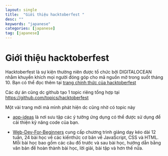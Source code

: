 ```yaml
---
layout: single
title:  "Giới thiệu hacktoberfest "
desc: ""
keywords: "japanese"
categories: [japanese]
tag: [japanese]
---
```


Giới thiệu hacktoberfest
=====================================================
 Hacktoberfest là sự kiện thường niên được tổ chức bởi DIGITALOCEAN nhằm khuyến khích mọi người đóng góp cho mã nguồn mở trong suốt tháng 10.
 Bạn có thể đọc thêm tại [trang chính thức của hacktoberfest](https://hacktoberfest.com/about/)

 Các dự án cũng dc github tạo 1 topic riêng tổng hợp tại
 https://github.com/topics/hacktoberfest

 Một vài trang mới mà mình phát hiện dc cũng nhờ có topic này
 - [app-ideas](https://github.com/florinpop17/app-ideas)
 là nơi sưu tập các ý tưởng ứng dụng có thể được sử dụng để cải thiện kỹ năng code của bạn.

 - [Web-Dev-For-Beginners](https://github.com/microsoft/Web-Dev-For-Beginners)
 cung cấp chương trình giảng dạy kéo dài 12 tuần, 24 bài học về các kiến ​​thức cơ bản về JavaScript, CSS và HTML. Mỗi bài học bao gồm các câu đố trước và sau bài học, hướng dẫn bằng văn bản để hoàn thành bài học, lời giải, bài tập và hơn thế nữa.
